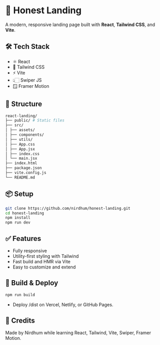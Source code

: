 # 🚀 Honest Landing

A modern, responsive landing page built with **React**, **Tailwind CSS**, and **Vite**.

## 🛠️ Tech Stack

- ⚛️ React
- 💨 Tailwind CSS
- ⚡ Vite
- 👆🏻 Swiper JS
- 🪟 Framer Motion

## 📁 Structure

```bash
react-landing/
├── public/ # Static files
├── src/
│ ├── assets/
│ ├── components/
│ ├── utils/
│ ├── App.css
│ ├── App.jsx
│ ├── index.css
│ └── main.jsx
├── index.html
├── package.json
├── vite.config.js
└── README.md
```

## 📦 Setup

```bash
git clone https://github.com/nirdhum/honest-landing.git
cd honest-landing
npm install
npm run dev
```

## ✅ Features

- Fully responsive
- Utility-first styling with Tailwind
- Fast build and HMR via Vite
- Easy to customize and extend

## 🚀 Build & Deploy

```bash
npm run build
```

- Deploy /dist on Vercel, Netlify, or GitHub Pages.

## 🙌 Credits

Made by Nirdhum while learning React, Tailwind, Vite, Swiper, Framer Motion.
